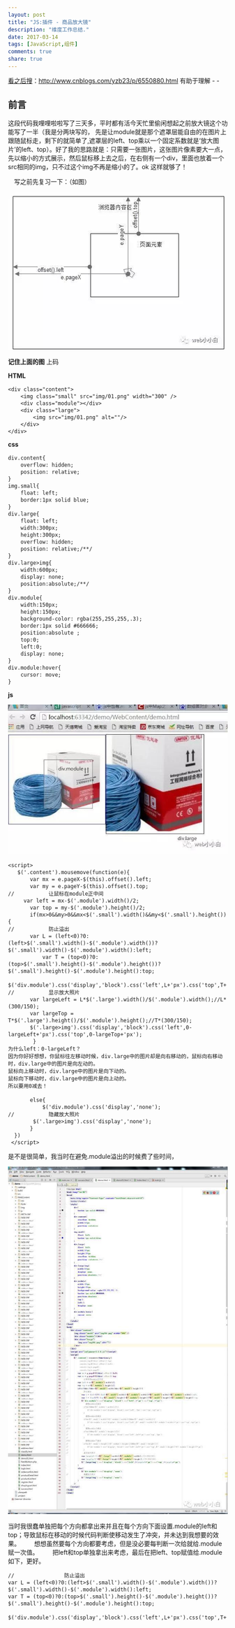 ```yaml
---
layout: post
title: "JS:插件 - 商品放大镜"
description: "维度工作总结."
date: 2017-03-14
tags: [JavaScript,组件]
comments: true
share: true
---
```


[看之后搜][1]：http://www.cnblogs.com/yzb23/p/6550880.html 有助于理解 - -

**前言**
--

这段代码我哩哩啦啦写了三天多，平时都有活今天忙里偷闲想起之前放大镜这个功能写了一半（我是分两块写的，
先是让module就是那个遮罩层能自由的在图片上跟随鼠标走，剩下的就简单了,遮罩层的left、top乘以一个固定系数就是‘放大图片’的left、top）。好了我的思路就是：只需要一张图片，这张图片像素要大一点，先以缩小的方式展示，然后鼠标移上去之后，在右侧有一个div，里面也放着一个src相同的img，只不过这个img不再是缩小的了。ok 这样就够了！

　写之前先复习一下：（如图）

![图片描述][2]

**记住上面的图**
上码

**HTML**

```
<div class="content">
    <img class="small" src="img/01.png" width="300" />
    <div class="module"></div>
    <div class="large">
        <img src="img/01.png" alt=""/>
    </div>
</div>
```

**css**

```
div.content{
    overflow: hidden;
    position: relative;
}
img.small{
    float: left;
    border:1px solid blue;
}
div.large{
    float: left;
    width:300px;
    height:300px;
    overflow: hidden;
    position: relative;/**/
}
div.large>img{
    width:600px;
    display: none;
    position:absolute;/**/
}
div.module{
    width:150px;
    height:150px;
    background-color: rgba(255,255,255,.3);
    border:1px solid #666666;
    position:absolute ;
    top:0;
    left:0;
    display: none;
}
div.module:hover{
    cursor: move;
}
```

**js**

![图片描述][3]

```
<script>
   $('.content').mousemove(function(e){
       var mx = e.pageX-$(this).offset().left;
       var my = e.pageY-$(this).offset().top;
//           让鼠标在module正中间
     var left = mx-$('.module').width()/2;
       var top = my-$('.module').height()/2;
       if(mx>0&&my>0&&mx<$('.small').width()&&my<$('.small').height()){
//           防止溢出
       var L = (left<0)?0:(left>$('.small').width()-$('.module').width())?$('.small').width()-$('.module').width():left;
           var T = (top<0)?0:(top>$('.small').height()-$('.module').height())?$('.small').height()-$('.module').height():top;
           $('div.module').css('display','block').css('left',L+'px').css('top',T+'px');
//           显示放大照片
       var largeLeft = L*$('.large').width()/$('.module').width();//L*(300/150);
       var largeTop = T*$('.large').height()/$('.module').height();//T*(300/150);
       $('.large>img').css('display','block').css('left',0-largeLeft+'px').css('top',0-largeTop+'px');
        }
为什么left：0-largeLeft？ 
因为你好好想想，你鼠标往左移动时候，div.large中的图片却是向右移动的，鼠标向右移动时，div.large中的图片是向左动的。
鼠标向上移动时，div.large中的图片是向下动的。
鼠标向下移动时，div.large中的图片是向上动的。
所以要用0减去！

       else{
           $('div.module').css('display','none');
//           隐藏放大照片
        $('.large>img').css('display','none');
       }
  })
 </script>
```
是不是很简单，我当时在避免.module溢出的时候费了些时间，

![图片描述][4]

当时我很蠢单独把每个方向都拿出来并且在每个方向下面设置.module的left和top；导致鼠标在移动的时候代码判断使移动发生了冲突，并未达到我想要的效果。
　　想想虽然要每个方向都要考虑，但是没必要每判断一次给就给.module赋一次值。
　　把left和top单独拿出来考虑，最后在把left、top赋值给.module 如下，更好。

```
//                防止溢出
var L = (left<0)?0:(left>$('.small').width()-$('.module').width())?$('.small').width()-$('.module').width():left;
var T = (top<0)?0:(top>$('.small').height()-$('.module').height())?$('.small').height()-$('.module').height():top;
           $('div.module').css('display','block').css('left',L+'px').css('top',T+'px');
```

  [1]: http://www.cnblogs.com/yzb23/p/6550880.html
  [2]: /images/20170314/1.jpg
  [3]: /images/20170314/2.jpg
  [4]: /images/20170314/3.jpg